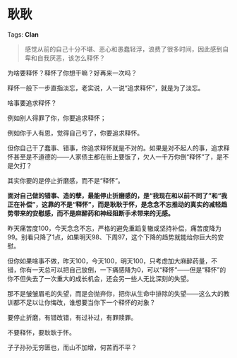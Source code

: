 # 耿耿

Tags: **Clan**

> 感觉从前的自己十分不堪、恶心和愚蠢轻浮，浪费了很多时间，因此感到自卑和自我厌恶，该怎么释怀？



为啥要释怀？释怀了你想干嘛？好再来一次吗？

释怀一般下一步直指淡忘，老实说，人一说“追求释怀”，就是为了淡忘。

啥事要追求释怀？

例如别人得罪了你，你要追求释怀；

例如你于人有恩，觉得自己亏了，你要追求释怀。

  


但你自己干了蠢事、错事，你追求释怀就是不对的。如果是对不起人的事，追求释怀甚至是不道德的——人家债主都在街上要饭了，欠人一千万你倒“释怀”了，是不是欠打？

其实你要的是停止折磨感，而不是“释怀”。

**面对自己做的错事、造的孽，最能停止折磨感的，是“我现在和以前不同了”和“我正在补偿”，这靠的不是“释怀”，而是耿耿于怀，是念念不忘推动的真实的减轻趋势带来的安慰感，而不是麻醉药和神经阻断手术带来的无感。**

昨天痛苦度100，今天念念不忘，严格的避免重蹈复辙或坚持补偿，痛苦度降为99。别看只降了1点，如果明天98、下周97，这个下降的趋势就能给你巨大的安慰。

但你如果啥事不做，昨天100，今天100，明天100，只考虑加大麻醉药量，不错，你有一天总可以把自己放倒，一下痛感降为0，可以“释怀”——但是“释怀”的你不但失去了一次重大的成长机会，还会另一些人无比深刻的失望。

那不是皱皱眉毛的失望，而是会抛弃你，把你从生命中排除的失望——这么大的教训都不足以让你悔改，谁想要当你下一个释怀的对象？

要停止折磨，有错改错，有过补过，有罪赎罪。

不要释怀，要耿耿于怀。

子子孙孙无穷匮也，而山不加增，何苦而不平？



